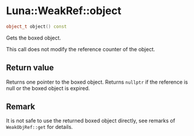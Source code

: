 # Luna::WeakRef::object

```c++
object_t object() const
```

Gets the boxed object. 

This call does not modify the reference counter of the object. 

## Return value
Returns one pointer to the boxed object. Returns `nullptr` if the reference is null or the boxed object is expired. 

## Remark
It is not safe to use the returned boxed object directly, see remarks of `WeakObjRef::get` for details. 

